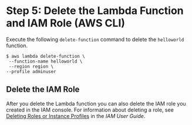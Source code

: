 # Step 5: Delete the Lambda Function and IAM Role \(AWS CLI\)<a name="with-userapp-walkthrough-custom-events-delete-function"></a>

Execute the following `delete-function` command to delete the `helloworld` function\. 

```
$ aws lambda delete-function \
 --function-name helloworld \
 --region region \
--profile adminuser
```

## Delete the IAM Role<a name="with-userapp-walkthrough-custom-events-cleanup"></a>

After you delete the Lambda function you can also delete the IAM role you created in the IAM console\. For information about deleting a role, see [Deleting Roles or Instance Profiles](https://docs.aws.amazon.com/IAM/latest/UserGuide/id_roles_manage_delete.html) in the *IAM User Guide*\. 